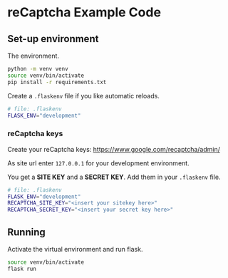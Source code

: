 
# reCaptcha Example Code

## Set-up environment

The environment.

```sh
python -m venv venv
source venv/bin/activate
pip install -r requirements.txt
```

Create a `.flaskenv` file if you like automatic reloads.

```sh
# file: .flaskenv
FLASK_ENV="development"
``` 

### reCaptcha keys

Create your reCaptcha keys: https://www.google.com/recaptcha/admin/

As site url enter `127.0.0.1` for your development environment.

You get a **SITE KEY** and a **SECRET KEY**. Add them in your `.flaskenv` file.

```sh
# file: .flaskenv
FLASK_ENV="development"
RECAPTCHA_SITE_KEY="<insert your sitekey here>"
RECAPTCHA_SECRET_KEY="<insert your secret key here>"
```

## Running

Activate the virtual environment and run flask.

```sh
source venv/bin/activate
flask run
```
